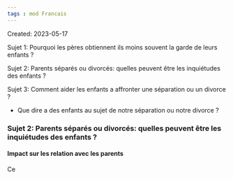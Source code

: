 ```yaml
---
tags : mod Francais
---
```

Created: 2023-05-17

Sujet 1: Pourquoi les pères obtiennent ils moins souvent la garde de leurs enfants ?

Sujet 2: Parents séparés ou divorcés: quelles peuvent être les inquiétudes des enfants ?

Sujet 3: Comment aider les enfants a affronter une séparation ou un divorce ?

- Que dire a des enfants au sujet de notre séparation ou notre divorce ?

### **Sujet 2:** Parents séparés ou divorcés: quelles peuvent être les inquiétudes des enfants ?

#### Impact sur les relation avec les parents 

Ce 